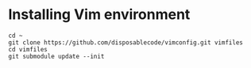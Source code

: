 # Installing Vim environment
```
cd ~
git clone https://github.com/disposablecode/vimconfig.git vimfiles
cd vimfiles
git submodule update --init
```
